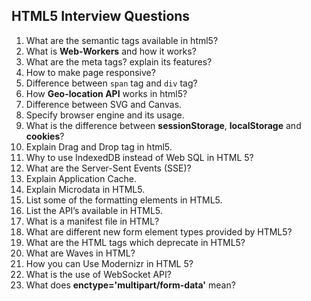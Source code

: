 ## HTML5 Interview Questions

1. What are the semantic tags available in html5?
1. What is **Web-Workers** and how it works?
1. What are the meta tags? explain its features?
1. How to make page responsive?
1. Difference between <code>span</code> tag and <code>div</code> tag?
1. How **Geo-location API** works in html5?
1. Difference between SVG and Canvas.
1. Specify browser engine and its usage.
1. What is the difference between **sessionStorage**, **localStorage** and **cookies**?
1. Explain Drag and Drop tag in html5.
1. Why to use IndexedDB instead of Web SQL in HTML 5?
1. What are the Server-Sent Events (SSE)?
1. Explain Application Cache.
1. Explain Microdata in HTML5.
1. List some of the formatting elements in HTML5.
1. List the API’s available in HTML5.
1. What is a manifest file in HTML?
1. What are different new form element types provided by HTML5?
1. What are the HTML tags which deprecate in HTML5?
1. What are Waves in HTML?
1. How you can Use Modernizr in HTML 5?
1. What is the use of WebSocket API?
1. What does **enctype='multipart/form-data'** mean?

